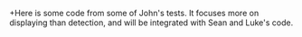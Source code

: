  +Here is some code from some of John's tests.  It focuses more on displaying than detection, and will be integrated with Sean and Luke's code. 
